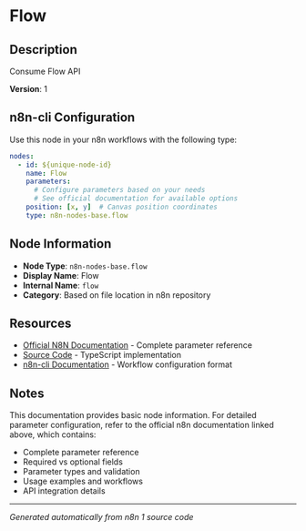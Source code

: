 # Flow

## Description

Consume Flow API

**Version**: 1

## n8n-cli Configuration

Use this node in your n8n workflows with the following type:

```yaml
nodes:
  - id: ${unique-node-id}
    name: Flow
    parameters:
      # Configure parameters based on your needs
      # See official documentation for available options
    position: [x, y]  # Canvas position coordinates
    type: n8n-nodes-base.flow
```

## Node Information

- **Node Type**: `n8n-nodes-base.flow`
- **Display Name**: Flow
- **Internal Name**: `flow`
- **Category**: Based on file location in n8n repository

## Resources

- [Official N8N Documentation](https://docs.n8n.io/integrations/builtin/app-nodes/n8n-nodes-base.flow/) - Complete parameter reference
- [Source Code](https://github.com/n8n-io/n8n/blob/master/packages/nodes-base/nodes/Flow/Flow.node.ts) - TypeScript implementation
- [n8n-cli Documentation](https://github.com/edenreich/n8n-cli) - Workflow configuration format

## Notes

This documentation provides basic node information. For detailed parameter configuration, 
refer to the official n8n documentation linked above, which contains:

- Complete parameter reference
- Required vs optional fields
- Parameter types and validation
- Usage examples and workflows
- API integration details

---
*Generated automatically from n8n 1 source code*
